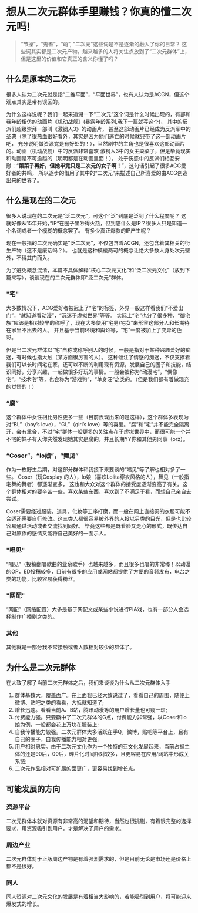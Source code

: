 # 想从二次元群体手里赚钱？你真的懂二次元吗! 

>  “节操”，“鬼畜”，“萌”, "二次元"这些词是不是逐渐的融入了你的日常？ 这些词其实都是二次元产物。越来越多的人将关注点放到了“二次元群体”上，但是这里的价值和它真正的含义你懂了吗？


## 什么是原本的二次元

很多人认为二次元就是指“二维平面”，“平面世界”，也有人认为是ACGN，但这个观点其实是带有误区的。

为什么这样说呢？我们一起来追溯一下“二次元”这个词是什么时候出现的，有部和我年龄相仿的动画片《机动战舰》(暴露年龄系列,我下一篇就写这个)，
其中的反派们超级崇拜一部叫《激钢人3》的动画片，
甚至这部动画片已经成为反派军中的圣典（除了很热血很好看外，其实是因为他们逃亡的时候就只带了这一部动画片吧，
充分说明做资源党是有好处的！），当然剧中的主角也是很喜欢这部动画片的。动画（机动战舰）中的反派非常喜欢
激钢人3中的女主菜菜子，但是毕竟现实和动画是不可逾越的（明明都是在动画里面！），
处于伤感中的反派们相互安慰：“**菜菜子再好，但她毕竟只是二次元的女子啊！**”，这句话引起了很多ACG爱好者的共鸣，
所以逐步的借用了其中的“二次元”来描述自己所喜爱的由ACG创造出来的世界了。


## 什么是现在的二次元

很多人说现在的二次元是“泛二次元”，可这个”泛“到底是泛到了什么程度呢？
这就好像从15年开始，”IP“在圈子里吵得火热，但到底什么是IP？很多人只是知道一个名词或者一个模糊的概念罢了。
有多少真正爆款的IP产生呢？

现在一般指的二次元确实是”泛二次元“，不仅包含着ACGN，还包含着其相关的衍生产物（这不是废话吗？）。
也就是这种模棱两可的概念让绝大多数人身处次元壁外，不得其门而入。

为了避免概念混淆，本篇不具体解释“核心二次元文化”和“泛二次元文化”（放到下篇来写），谈谈现在的二次元群体即“泛二次元”群体。

### "宅"

大多数情况下，ACG爱好者被冠上了“宅”的标签，外界一般这样看我们“不爱出门”，“就知道看动漫”，“沉迷于虚拟世界”等等。
实际上“宅”也分了很多种，“御宅族”应该是相对较早的称呼了，现在大多使用“宅男/宅女”来形容这部分人和长期待在家里不出去的人。
并且基于当前环境和舆论等，“宅”一度被加上了变异的色彩。 

但是当二次元群体以“宅”自称或称呼别人的时候，一般是指对于某种兴趣爱好的痴迷，有时候也指大触（某方面很厉害的人）。
这种倾注了情感的痴迷，不仅支撑着我们可以长时间宅在家，还可以不断的利用现有资源，发展自己的圈子和技能，结识同好，分享兴趣，一起做很多好玩的事情。一般会被称为“动漫宅”，“偶像宅”，“技术宅”等，也会称为“游戏狗”，“单身汪”之类的。（但是我们都有着做现充的觉悟的！）

### “腐”

这个群体中女性相比男性更多一些（目前表现出来的是这样），这个群体多表现为对“BL”（boy’s love），“GL”（girl’s love）等的喜爱。“腐”和“宅”并不能完全隔离开，会有重合，不过“宅”群体一般更多的关注点在于虚拟世界中，而很可能一个并不宅的妹子有天你突然发现她其实是腐的，并且长期YY你和其他男同事（orz）。

### “Coser”，“lo娘”，“舞见”

作为一枚野生后期，对这部分群体和我接下来要谈的“唱见”等了解也相对多了一些。
Coser（玩Cosplay 的人），lo娘（喜欢Lolita穿衣风格的人），舞见（一般指宅舞的舞者）都逐渐变多，
这也和大众对这个群体的接受度逐渐变高了有关。这个群体相对的要辛苦一些，喜欢某些东西，喜欢到了不满足于看，而想自己亲自去尝试。

Coser需要经过服装，道具，化妆等工序打磨，而一般在网上直接买的衣服可能不合适还需要自行修改。这三类人都很容易被外界的人投以另类的目光，但是也比较容易通过活动或者交流找到同好。
毕竟这些都是既看脸又走心的形式，既传达自己对原作的感情又能将自己美好的一面示人。

### "唱见"

“唱见”（投稿翻唱歌曲的业余歌手）也越来越多，而且很多也唱的非常棒！以动漫的OP，ED投稿较多，目前有很多的应用或网站都提供了方便的音频发布，电台之类的功能，比较容易获得粉丝。

### "网配"

“网配”（网络配音）大多是基于网配文或某些小说进行PIA戏，也有一部分人会选择制作广播剧之类的。

### 其他

其他就是一部分我不常接触或者人数相对较少的群体了。


## 为什么是二次元群体

在大致了解了当前二次元群体之后，我们来谈谈为什么从二次元群体入手

1. 群体基数大，覆盖面广。在上面我已经大致说过了，看看自己的周围，随便上微博、贴吧之类的看看，大抵就知道了; 
2. 增长迅速。看看当前A、B站，腾讯动漫等的用户增长量也可窥一斑;
3. 付费能力强。只要戳中了二次元群体的G点，付费能力非常强，以Coser和lo娘为例，一般都会花上万块在服装上;
4. 自我传播能力较强。二次元群体大多活跃在手Q，微博，贴吧等平台上，且有自己的圈子，自我传播能力相对更强;
5. 用户相对忠实。由于二次元文化作为一个独特的亚文化发展起来，当前占据主体的还是90后，00后，碎片化时间相对较多，且更容易在应用/网站中形成关系链;
6. 二次元作品相对可扩展的面更广，更容易找到增长点。


## 可能发展的方向

### 资源平台

二次元群体本就对资源有非常高的渴望和期待，当然也很挑剔，有着很完整的选择要求，用资源吸引到用户，才是解决了用户的需求。

### 周边产业

二次元群体对于正版周边产物是有着强烈需求的，但是目前无论是市场还是价格上都不是很好。


### 同人

同人资源对二次元文化的发展是有着相当大影响的，若能吸引到用户，将可能迎来爆发式的增长。


